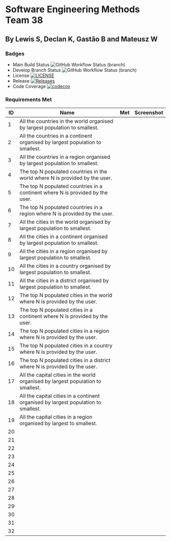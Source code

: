 # Software Engineering Methods Team 38
## By Lewis S, Declan K, Gastão B and Mateusz W

### Badges
* Main Build Status ![GitHub Workflow Status (branch)](https://img.shields.io/github/actions/workflow/status/LewSco/sem38/.github/workflows/main.yml?branch=main)
* Develop Branch Status ![GitHub Workflow Status (branch)](https://img.shields.io/github/actions/workflow/status/LewSco/sem38/.github/workflows/main.yml?branch=develop)
* License [![LICENSE](https://img.shields.io/github/license/LewSco/sem38?style=flat-square)](https://github.com/LewSco/sem38/blob/main/LICENSE)
* Release [![Releases](https://img.shields.io/github/release/LewSco/sem38/all.svg?style=flat-square)](https://github.com/LewSco/sem38/releases)
* Code Coverage [![codecov](https://codecov.io/gh/LewSco/sem38/graph/badge.svg?token=6XO6KDXXZ2)](https://codecov.io/gh/LewSco/sem38)

### Requirements Met

| ID | Name                                                                               | Met | Screenshot |
|----|------------------------------------------------------------------------------------|-----|------------|
| 1  | All the countries in the world organised by largest population to smallest.        |     |            |
| 2  | All the countries in a continent organised by largest population to smallest.      |     |            |
| 3  | All the countries in a region organised by largest population to smallest.         |     |            |
| 4  | The top N populated countries in the world where N is provided by the user.        |     |            |
| 5  | The top N populated countries in a continent where N is provided by the user.      |     |            |
| 6  | The top N populated countries in a region where N is provided by the user.         |     |            |
| 7  | All the cities in the world organised by largest population to smallest.           |     |            |
| 8  | All the cities in a continent organised by largest population to smallest.         |     |            |
| 9  | All the cities in a region organised by largest population to smallest.            |     |            |
| 10 | All the cities in a country organised by largest population to smallest.           |     |            |
| 11 | All the cities in a district organised by largest population to smallest.          |     |            |
| 12 | The top N populated cities in the world where N is provided by the user.           |     |            |
| 13 | The top N populated cities in a continent where N is provided by the user.         |     |            |
| 14 | The top N populated cities in a region where N is provided by the user.            |     |            |
| 15 | The top N populated cities in a country where N is provided by the user.           |     |            |
| 16 | The top N populated cities in a district where N is provided by the user.          |     |            |
| 17 | All the capital cities in the world organised by largest population to smallest.   |     |            |
| 18 | All the capital cities in a continent organised by largest population to smallest. |     |            |
| 19 | All the capital cities in a region organised by largest to smallest.               |     |            |
| 20 |                                                                                    |     |            |
| 21 |                                                                                    |     |            |
| 22 |                                                                                    |     |            |
| 23 |                                                                                    |     |            |
| 24 |                                                                                    |     |            |
| 25 |                                                                                    |     |            |
| 26 |                                                                                    |     |            |
| 27 |                                                                                    |     |            |
| 28 |                                                                                    |     |            |
| 29 |                                                                                    |     |            |
| 30 |                                                                                    |     |            |
| 31 |                                                                                    |     |            |
| 32 |                                                                                    |     |            |